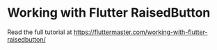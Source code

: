 # Working with Flutter RaisedButton

Read the full tutorial at https://fluttermaster.com/working-with-flutter-raisedbutton/